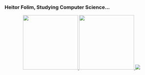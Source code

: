 ### Heitor Folim, Studying Computer Science...

<div align="center">
  <a href="https://portifolio-rho-ashy.vercel.app/" target="_blank">
  <img height="180em" src="https://github-readme-stats.vercel.app/api?username=Folym&show_icons=true&theme=material-palenight&include_all_commits=true&count_private=true"/>
  <img height="180em" src="https://github-readme-stats.vercel.app/api/top-langs/?username=Folym&layout=compact&langs_count=7&theme=material-palenight"/>
  <img src ="https://streak-stats.demolab.com/?user=Folym&theme=material-palenight">
</div>
